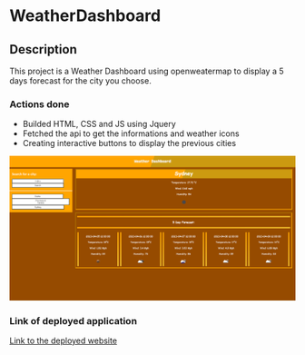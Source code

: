 # WeatherDashboard

## Description

This project is a Weather Dashboard using openweatermap to display a 5 days forecast for the city you choose.

### Actions done
* Builded HTML, CSS and JS using Jquery
* Fetched the api to get the informations and weather icons
* Creating interactive buttons to display the previous cities

![screenshot of index.html](./assets/images/cattura.PNG)

### Link of deployed application
[Link to the deployed website]()